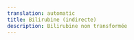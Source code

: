```yaml
---
translation: automatic
title: Bilirubine (indirecte)
description: Bilirubine non transformée
---
```

